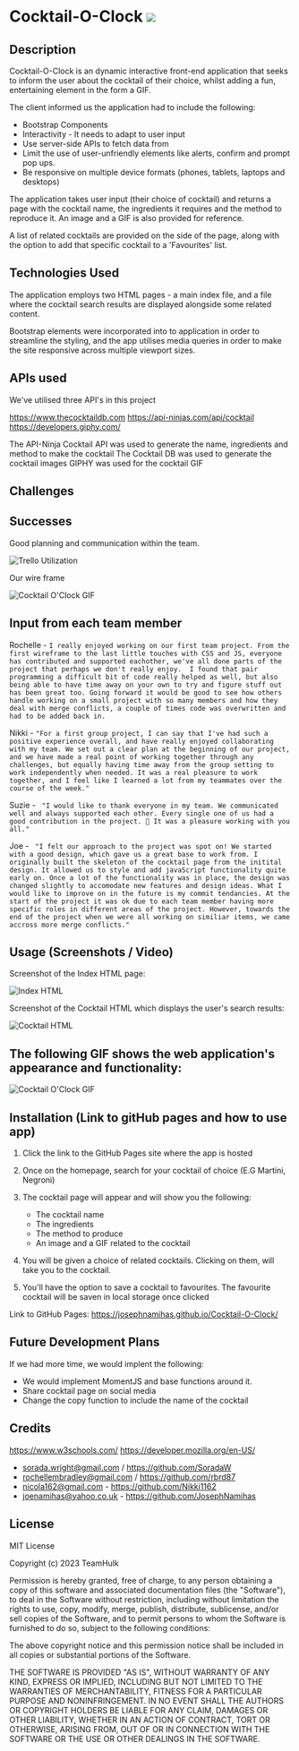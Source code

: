# Cocktail-O-Clock <img src="assets/images/cocktail.png">

## Description
Cocktail-O-Clock is an dynamic interactive front-end application that seeks to inform the user about the cocktail of their choice, whilst adding a fun, entertaining element in the form a GIF.

The client informed us the application had to include the following:

- Bootstrap Components
- Interactivity - It needs to adapt to user input
- Use server-side APIs to fetch data from
- Limit the use of user-unfriendly elements like alerts, confirm and prompt pop ups.
- Be responsive on multiple device formats (phones, tablets, laptops and desktops)

The application takes user input (their choice of cocktail) and returns a page with the cocktail name, the ingredients it requires and the method to reproduce it. An image and a GIF is also provided for reference.

A list of related cocktails are provided on the side of the page, along with the option to add that specific cocktail to a 'Favourites' list.

## Technologies Used

The application employs two HTML pages - a main index file, and a file where the cocktail search results are displayed alongside some related content.

Bootstrap elements were incorporated into to application in order to streamline the styling, and the app utilises media queries in order to make the site responsive across multiple viewport sizes.

## APIs used

We've utilised three API's in this project

https://www.thecocktaildb.com
https://api-ninjas.com/api/cocktail
https://developers.giphy.com/

The API-Ninja Cocktail API was used to generate the name, ingredients and method to make the cocktail
The Cocktail DB was used to generate the cocktail images
GIPHY was used for the cocktail GIF

## Challenges

## Successes

Good planning and communication within the team. 

![Trello Utilization](./assets/images/readme-images/Trello-screenshot.png)

Our wire frame

![Cocktail O'Clock GIF](./assets/images/readme-images/wireframe.gif)
## Input from each team member

Rochelle - ``` I really enjoyed working on our first team project. From the first wireframe to the last little touches with CSS and JS, everyone has contributed and supported eachother, we've all done parts of the project that perhaps we don't really enjoy. 
I found that pair programming a difficult bit of code really helped as well, but also being able to have time away on your own to try and figure stuff out has been great too. Going forward it would be good to see how others handle working on a small project with so many members and how they deal with merge conflicts, a couple of times code was overwritten and had to be added back in. ```

Nikki - ``` "For a first group project, I can say that I've had such a positive experience overall, and have really enjoyed collaborating with my team. We set out a clear plan at the beginning of our project, and we have made a real point of working together through any challenges, but equally having time away from the group setting to work independently when needed. It was a real pleasure to work together, and I feel like I learned a lot from my teammates over the course of the week." ```

Suzie - ``` "I would like to thank everyone in my team. We communicated well and always supported each other. Every single one of us had a good contribution in the project. 🥰 It was a pleasure working with you all."```

Joe -
    ``` "I felt our approach to the project was spot on! We started with a good design, which gave us a great base to work from. I originally built the skeleton of the cocktail page from the initital design. It allowed us to style and add javaScript functionality quite early on. Once a lot of the functionality was in place, the design was changed slightly to accomodate new features and design ideas.
    What I would like to improve on in the future is my commit tendancies. At the start of the project it was ok due to each team member having more specific roles in different areas of the project. However, towards the end of the project when we were all working on similiar items, we came accross more merge conflicts."```

## Usage (Screenshots / Video)

Screenshot of the Index HTML page:

![Index HTML](./assets/images/readme-images/index-page.png)

Screenshot of the Cocktail HTML which displays the user's search results:


![Cocktail HTML](./assets/images/readme-images/cocktail-page.png)


## The following GIF shows the web application's appearance and functionality:
![Cocktail O'Clock GIF](./assets/images/readme-images/cocktail-Oclock-GIF.gif)

## Installation (Link to gitHub pages and how to use app)

1. Click the link to the GitHub Pages site where the app is hosted
2. Once on the homepage, search for your cocktail of choice (E.G Martini, Negroni)
3. The cocktail page will appear and will show you the following: 
    - The cocktail name
    - The ingredients
    - The method to produce
    - An image and a GIF related to the cocktail

4. You will be given a choice of related cocktails. Clicking on them, will take you to the cocktail.
5. You'll have the option to save a cocktail to favourites. The favourite cocktail will be saven in local storage once clicked

Link to GitHub Pages: https://josephnamihas.github.io/Cocktail-O-Clock/

## Future Development Plans

If we had more time, we would implent the following:

- We would implement MomentJS and base functions around it. 
- Share cocktail page on social media
- Change the copy function to include the name of the cocktail

## Credits

https://www.w3schools.com/
https://developer.mozilla.org/en-US/

- sorada.wright@gmail.com / https://github.com/SoradaW
- rochellembradley@gmail.com / https://github.com/rbrd87
- nicola162@gmail.com - https://github.com/Nikki1162
- joenamihas@yahoo.co.uk - https://github.com/JosephNamihas 

## License

MIT License

Copyright (c) 2023 TeamHulk

Permission is hereby granted, free of charge, to any person obtaining a copy
of this software and associated documentation files (the "Software"), to deal
in the Software without restriction, including without limitation the rights
to use, copy, modify, merge, publish, distribute, sublicense, and/or sell
copies of the Software, and to permit persons to whom the Software is
furnished to do so, subject to the following conditions:

The above copyright notice and this permission notice shall be included in all
copies or substantial portions of the Software.

THE SOFTWARE IS PROVIDED "AS IS", WITHOUT WARRANTY OF ANY KIND, EXPRESS OR
IMPLIED, INCLUDING BUT NOT LIMITED TO THE WARRANTIES OF MERCHANTABILITY,
FITNESS FOR A PARTICULAR PURPOSE AND NONINFRINGEMENT. IN NO EVENT SHALL THE
AUTHORS OR COPYRIGHT HOLDERS BE LIABLE FOR ANY CLAIM, DAMAGES OR OTHER
LIABILITY, WHETHER IN AN ACTION OF CONTRACT, TORT OR OTHERWISE, ARISING FROM,
OUT OF OR IN CONNECTION WITH THE SOFTWARE OR THE USE OR OTHER DEALINGS IN THE
SOFTWARE.